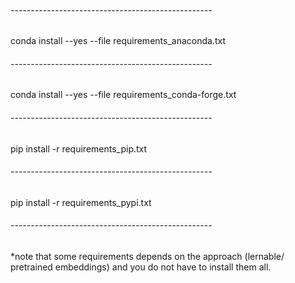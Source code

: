 ###### --------------------------------------------------
conda install --yes --file requirements_anaconda.txt
###### --------------------------------------------------
conda install --yes --file requirements_conda-forge.txt
###### --------------------------------------------------
pip install -r requirements_pip.txt
###### --------------------------------------------------
pip install -r requirements_pypi.txt
###### --------------------------------------------------


*note that some requirements depends on the approach (lernable/ pretrained embeddings) and you do not have to install them all.
